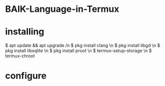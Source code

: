 # BAIK-Language-in-Termux
# installing 
$ apt update && apt upgrade /n
$ pkg install clang \n
$ pkg install libgd \n
$ pkg install libsqlite \n
$ pkg install proot \n
$ termux-setup-storage \n
$ termux-chroot
# configure
